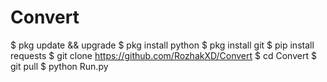 # Convert
   $ pkg update && upgrade
   $ pkg install python
   $ pkg install git
   $ pip install requests
   $ git clone https://github.com/RozhakXD/Convert
   $ cd Convert
   $ git pull
   $ python Run.py
